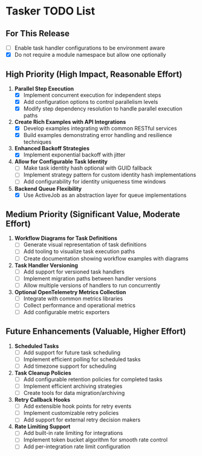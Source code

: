 # Tasker TODO List

## For This Release

- [ ] Enable task handler configurations to be environment aware
- [x] Do not require a module namespace but allow one optionally

## High Priority (High Impact, Reasonable Effort)

1. **Parallel Step Execution**
   - [x] Implement concurrent execution for independent steps
   - [x] Add configuration options to control parallelism levels
   - [x] Modify step dependency resolution to handle parallel execution paths

2. **Create Rich Examples with API Integrations**
   - [x] Develop examples integrating with common RESTful services
   - [x] Build examples demonstrating error handling and resilience techniques

3. **Enhanced Backoff Strategies**
   - [x] Implement exponential backoff with jitter

4. **Allow for Configurable Task Identity**
   - [ ] Make task identity hash optional with GUID fallback
   - [ ] Implement strategy pattern for custom identity hash implementations
   - [ ] Add configurability for identity uniqueness time windows

5. **Backend Queue Flexibility**
   - [x] Use ActiveJob as an abstraction layer for queue implementations

## Medium Priority (Significant Value, Moderate Effort)

1. **Workflow Diagrams for Task Definitions**
   - [ ] Generate visual representation of task definitions
   - [ ] Add tooling to visualize task execution paths
   - [ ] Create documentation showing workflow examples with diagrams

2. **Task Handler Versioning**
    - [ ] Add support for versioned task handlers
    - [ ] Implement migration paths between handler versions
    - [ ] Allow multiple versions of handlers to run concurrently

3.  **Optional OpenTelemetry Metrics Collection**
    - [ ] Integrate with common metrics libraries
    - [ ] Collect performance and operational metrics
    - [ ] Add configurable metric exporters

## Future Enhancements (Valuable, Higher Effort)

1. **Scheduled Tasks**
    - [ ] Add support for future task scheduling
    - [ ] Implement efficient polling for scheduled tasks
    - [ ] Add timezone support for scheduling

2.  **Task Cleanup Policies**
    - [ ] Add configurable retention policies for completed tasks
    - [ ] Implement efficient archiving strategies
    - [ ] Create tools for data migration/archiving

3.  **Retry Callback Hooks**
    - [ ] Add extensible hook points for retry events
    - [ ] Implement customizable retry policies
    - [ ] Add support for external retry decision makers

4.  **Rate Limiting Support**
    - [ ] Add built-in rate limiting for integrations
    - [ ] Implement token bucket algorithm for smooth rate control
    - [ ] Add per-integration rate limit configuration

